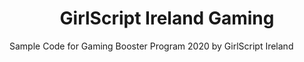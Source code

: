 <h1 align = "center"> GirlScript Ireland Gaming</h1>
Sample Code for Gaming Booster Program 2020 by GirlScript Ireland
